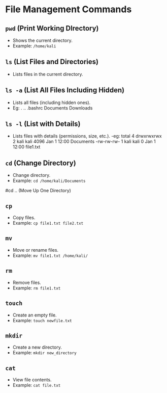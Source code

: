 
# File Management Commands

## `pwd` (Print Working DIrectory)
- Shows the current directory.
- Example: `/home/kali`

## `ls` (List Files and Directories)
- Lists files in the current directory.

## `ls -a` (List All Files Including Hidden) 
- Lists all files (including hidden ones).
- Eg: .  ..  .bashrc  Documents  Downloads

## `ls -l` (List with Details) 
- Lists files with details (permissions, size, etc.).
-eg: total 4
drwxrwxrwx 2 kali kali 4096 Jan  1 12:00 Documents
-rw-rw-rw- 1 kali kali    0 Jan  1 12:00 file1.txt


## `cd` (Change Directory)
- Change directory.
- Example: `cd /home/kali/Documents`

#cd .. (Move Up One Directory)

## `cp`
- Copy files.
- Example: `cp file1.txt file2.txt`

## `mv`
- Move or rename files.
- Example: `mv file1.txt /home/kali/`

## `rm`
- Remove files.
- Example: `rm file1.txt`

## `touch`
- Create an empty file.
- Example: `touch newfile.txt`

## `mkdir`
- Create a new directory.
- Example: `mkdir new_directory`

## `cat`
- View file contents.
- Example: `cat file.txt`

